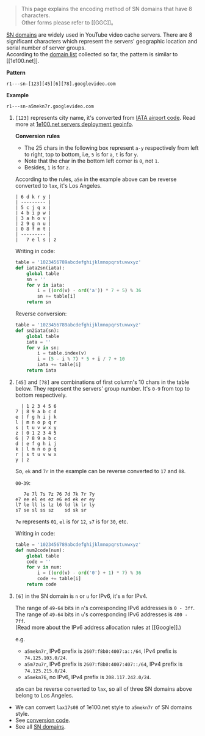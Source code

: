 > This page explains the encoding method of SN domains that have 8 characters.  
> Other forms please refer to [[GGC]]。

[SN domains] are widely used in YouTube video cache servers. There are 8 significant characters which represent the servers' geographic location and serial number of server groups.  
According to the [domain list] collected so far, the pattern is similar to [[1e100.net]].  

**Pattern**

    r1---sn-[123][45][6][78].googlevideo.com

**Example**

    r1---sn-a5mekn7r.googlevideo.com

1. `[123]` represents city name, it's converted from [IATA airport code]. Read more at [1e100.net servers deployment geoinfo].

   **Conversion rules**  
   * The 25 chars in the following box represent `a-y` respectively from left to right, top to bottom, i.e, `5` is for `a`, `t` is for `y`.
   * Note that the char in the bottom left corner is `0`, not `1`.
   * Besides, `1` is for `z`.

   According to the rules, `a5m` in the example above can be reverse converted to `lax`, it's Los Angeles.

    ```
    | 6 d k r y |
    | --------- |
    | 5 c j q x |
    | 4 b i p w |
    | 3 a h o v |
    | 2 9 g n u |
    | 0 8 f m t |
    | --------- |
    |   7 e l s | z
    ```
    
    Writing in code:
    ```python
    table = '1023456789abcdefghijklmnopqrstuvwxyz'
    def iata2sn(iata):
        global table
        sn = ''
        for v in iata:
            i = ((ord(v) - ord('a')) * 7 + 5) % 36
            sn += table[i]
        return sn
    ```
    Reverse conversion:
    ```python
    table = '1023456789abcdefghijklmnopqrstuvwxyz'
    def sn2iata(sn):
        global table
        iata = ''
        for v in sn:
            i = table.index(v)
            i = (5 - i % 7) * 5 + i / 7 + 10
            iata += table[i]
        return iata
    ```

2. `[45]` and `[78]` are combinations of first column's 10 chars in the table below. They represent the servers' group number. It's `0-9` from top to bottom respectively.

    ```
      | 1 2 3 4 5 6
    7 | 8 9 a b c d
    e | f g h i j k
    l | m n o p q r
    s | t u v w x y
    z | 0 1 2 3 4 5
    6 | 7 8 9 a b c
    d | e f g h i j
    k | l m n o p q
    r | s t u v w x
    y | z
    ```
    So, `ek` and `7r` in the example can be reverse converted to `17` and `08`.

    `00`-`39`:
    ```
       7e 7l 7s 7z 76 7d 7k 7r 7y
    e7 ee el es ez e6 ed ek er ey
    l7 le ll ls lz l6 ld lk lr ly
    s7 se sl ss sz    sd sk sr
    ```
    `7e` represents `01`, `el` is for `12`, `s7` is for `30`, etc.

    Writing in code:
    ```python
    table = '1023456789abcdefghijklmnopqrstuvwxyz'
    def num2code(num):
        global table
        code = ''
        for v in num:
            i = ((ord(v) - ord('0') + 1) * 7) % 36
            code += table[i]
        return code
    ```

3. `[6]` in the SN domain is `n` or `u` for IPv6, it's `m` for IPv4.

    The range of `49-64` bits in `n`'s corresponding IPv6 addresses is `0 - 3ff`.  
    The range of `49-64` bits in `u`'s corresponding IPv6 addresses is `400 - 7ff`.  
    (Read more about the IPv6 address allocation rules at [[Google]].)

    e.g. 
    * `a5mekn7r`, IPv6 prefix is `2607:f8b0:4007:a::/64`, IPv4 prefix is `74.125.103.0/24`.
    * `a5m7zu7r`, IPv6 prefix is `2607:f8b0:4007:407::/64`, IPv4 prefix is `74.125.215.0/24`.
    * `a5mekm76`, no IPv6, IPv4 prefix is `208.117.242.0/24`.  

    `a5m` can be reverse converted to `lax`, so all of three SN domains above belong to Los Angeles.


* We can convert `lax17s08` of 1e100.net style to `a5mekn7r` of SN domains style.
* See [conversion code].
* See all [SN domains].

[SN domains]: https://github.com/lennylxx/ipv6-hosts/wiki/YouTube#4-sn-%E7%BC%96%E7%A0%81%E5%9C%B0%E5%9D%80
[domain list]: https://docs.google.com/spreadsheets/d/14gT1GV1IE0oYCq-1Dy747_5FWNxL26R-9T5htJ485dY
[IATA airport code]: https://en.wikipedia.org/wiki/International_Air_Transport_Association_airport_code
[1e100.net servers deployment geoinfo]: https://docs.google.com/spreadsheets/d/1a5HI0lkc1TycJdwJnCVDVd3x6_gemI3CQhNHhdsVmP8
[conversion code]: https://github.com/lennylxx/ipv6-hosts/blob/master/tools/conv.py